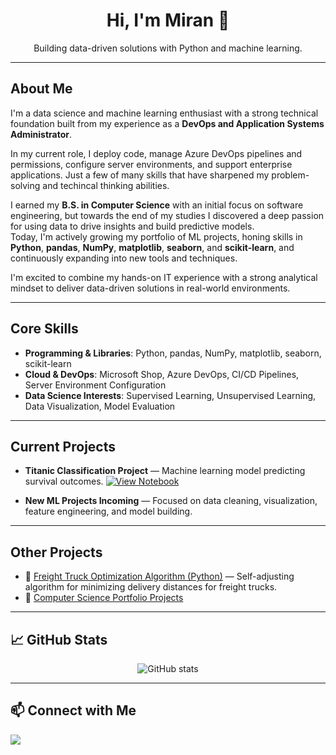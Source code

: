 <h1 align="center">Hi, I'm Miran 👋</h1>

<p align="center">
Building data-driven solutions with Python and machine learning.
</p>

---

## About Me
I'm a data science and machine learning enthusiast with a strong technical foundation built from my experience as a **DevOps and Application Systems Administrator**. 

In my current role, I deploy code, manage Azure DevOps pipelines and permissions, configure server environments, and support enterprise applications. Just a few of many skills that have sharpened my problem-solving and techincal thinking abilities.

I earned my **B.S. in Computer Science** with an initial focus on software engineering, but towards the end of my studies I discovered a deep passion for using data to drive insights and build predictive models.  
Today, I'm actively growing my portfolio of ML projects, honing skills in **Python**, **pandas**, **NumPy**, **matplotlib**, **seaborn**, and **scikit-learn**, and continuously expanding into new tools and techniques.

I'm excited to combine my hands-on IT experience with a strong analytical mindset to deliver data-driven solutions in real-world environments.

---

## Core Skills
- **Programming & Libraries**: Python, pandas, NumPy, matplotlib, seaborn, scikit-learn
- **Cloud & DevOps**: Microsoft Shop, Azure DevOps, CI/CD Pipelines, Server Environment Configuration
- **Data Science Interests**: Supervised Learning, Unsupervised Learning, Data Visualization, Model Evaluation

---

## Current Projects
- **Titanic Classification Project** — Machine learning model predicting survival outcomes. [![View Notebook](https://img.shields.io/badge/Jupyter%20Notebook-View%20in%20nbviewer-blue?logo=Jupyter)](https://nbviewer.org/github/MiranSijercic/Titanic_Classifier/blob/main/sijercic-titanic.ipynb)

- **New ML Projects Incoming** — Focused on data cleaning, visualization, feature engineering, and model building.

---

## Other Projects
- 🔗 [Freight Truck Optimization Algorithm (Python)](https://github.com/MiranSijercic/PythonOptimization) — Self-adjusting algorithm for minimizing delivery distances for freight trucks.
- 🔗 [Computer Science Portfolio Projects](LINK_TO_YOUR_OLD_REPO_PAGE)

---

## 📈 GitHub Stats
<p align="center">
  <img src="https://github-readme-stats.vercel.app/api?username=MiranSijercic&show_icons=true&theme=radical" alt="GitHub stats" />
</p>

---

## 📫 Connect with Me
<p>
  <a href="www.linkedin.com/in/miran-sijercic-13b350136">
    <img src="https://img.shields.io/badge/LinkedIn-0A66C2?style=for-the-badge&logo=linkedin&logoColor=white" />
  </a>
</p>
